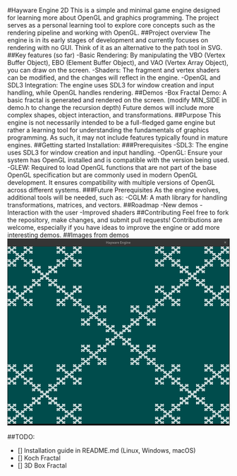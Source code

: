 #Hayware Engine 2D
This is a simple and minimal game engine designed for learning more about OpenGL and graphics programming. The project serves as a personal learning tool to explore core concepts such as the rendering pipeline and working with OpenGL.
##Project overview
The engine is in its early stages of development and currently focuses on rendering with no GUI. Think of it as an alternative to the path tool in SVG.
##Key features (so far)
-Basic Rendering: By manipulating the VBO (Vertex Buffer Object), EBO (Element Buffer Object), and VAO (Vertex Array Object), you can draw on the screen.
-Shaders: The fragment and vertex shaders can be modified, and the changes will reflect in the engine.
-OpenGL and SDL3 Integration: The engine uses SDL3 for window creation and input handling, while OpenGL handles rendering.
##Demos
-Box Fractal Demo: A basic fractal is generated and rendered on the screen. (modify MIN_SIDE in demo.h to change the recursion depth)
Future demos will include more complex shapes, object interaction, and transformations.
##Purpose
This engine is not necessarily intended to be a full-fledged game engine but rather a learning tool for understanding the fundamentals of graphics programming. As such, it may not include features typically found in mature engines.
##Getting started
Installation:
###Prerequisites
-SDL3: The engine uses SDL3 for window creation and input handling.
-OpenGL: Ensure your system has OpenGL installed and is compatible with the version being used.
-GLEW: Required to load OpenGL functions that are not part of the base OpenGL specification but are commonly used in modern OpenGL development. It ensures compatibility with multiple versions of OpenGL across different systems.
###Future Prerequisites
As the engine evolves, additional tools will be needed, such as:
-CGLM: A math library for handling transformations, matrices, and vectors.
##Roadmap
-New demos
-Interaction with the user
-Improved shaders
##Contributing
Feel free to fork the repository, make changes, and submit pull requests! Contributions are welcome, especially if you have ideas to improve the engine or add more interesting demos.
##Images from demos
![Box Fractal Demo](image.png)

##TODO:
- [] Installation guide in README.md (Linux, Windows, macOS)
- [] Koch Fractal
- [] 3D Box Fractal